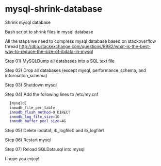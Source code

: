 # mysql-shrink-database
Shrink mysql database

Bash script to shrink files in mysql database


All the steps we need to compress mysql database based on stackoverflow thread
http://dba.stackexchange.com/questions/8982/what-is-the-best-way-to-reduce-the-size-of-ibdata-in-mysql

Step 01) MySQLDump all databases into a SQL text file

Step 02) Drop all databases (except mysql, performance_schema, and information_schema)

Step 03) Shutdown mysql

Step 04) Add the following lines to /etc/my.cnf<br>
```bash
  [mysqld]
  innodb_file_per_table
  innodb_flush_method=O_DIRECT
  innodb_log_file_size=1G
  innodb_buffer_pool_size=4G
```


Step 05) Delete ibdata1, ib_logfile0 and ib_logfile1

Step 06) Restart mysql

Step 07) Reload SQLData.sql into mysql

I hope you enjoy!
